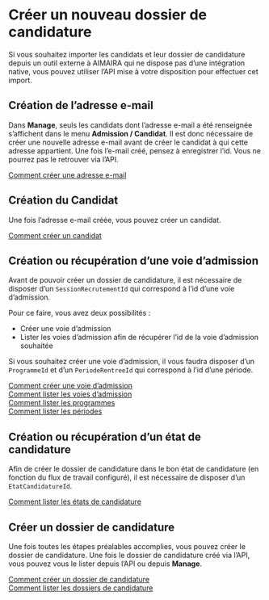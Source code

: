 # Créer un nouveau dossier de candidature

Si vous souhaitez importer les candidats et leur dossier de candidature depuis un outil externe à AIMAIRA qui ne dispose
pas d’une intégration native, vous pouvez utiliser l’API mise à votre disposition pour effectuer cet import.

## Création de l’adresse e-mail

Dans **Manage**, seuls les candidats dont l’adresse e-mail a été renseignée s’affichent dans le menu 
**Admission / Candidat**. Il est donc nécessaire de créer une nouvelle adresse e-mail avant de créer le candidat à qui 
cette adresse appartient. Une fois l’e-mail créé, pensez à enregistrer l’id. Vous ne pourrez pas le retrouver via l’API.

[Comment créer une adresse e-mail][creer-un-email]

## Création du Candidat

Une fois l’adresse e-mail créée, vous pouvez créer un candidat.

[Comment créer un candidat][creer-un-candidat]

## Création ou récupération d’une voie d’admission

Avant de pouvoir créer un dossier de candidature, il est nécessaire de disposer d’un `SessionRecrutementId` qui
correspond à l’id d’une voie d’admission.

Pour ce faire, vous avez deux possibilités :

- Créer une voie d’admission
- Lister les voies d’admission afin de récupérer l’id de la voie d’admission souhaitée

Si vous souhaitez créer une voie d’admission, il vous faudra disposer d’un `ProgrammeId` et d’un `PeriodeRentreeId` qui
correspond à l’id d’une période.

[Comment créer une voie d’admission][creer-une-voie-d-admission]  
[Comment lister les voies d’admission][lister-les-voies-d-admission]  
[Comment lister les programmes][lister-les-programmes]  
[Comment lister les périodes][lister-les-periodes]

## Création ou récupération d’un état de candidature

Afin de créer le dossier de candidature dans le bon état de candidature (en fonction du flux de travail configuré), il 
est nécessaire de disposer d’un `EtatCandidatureId`.

[Comment lister les états de candidature][lister-les-etats-de-candidature]

## Créer un dossier de candidature

Une fois toutes les étapes préalables accomplies, vous pouvez créer le dossier de candidature. Une fois le dossier de
candidature créé via l’API, vous pouvez vous le lister depuis l’API ou depuis **Manage**.

[Comment créer un dossier de candidature][creer-un-dossier]  
[Comment lister les dossiers de candidature][lister-les-dossiers]

[creer-un-candidat]: /reference/ressources/admission/candidat#creation-d-un-candidat
[creer-un-email]: /reference/ressources/core/e-mail#creation-d-un-e-mail
[creer-une-voie-d-admission]: /reference/ressources/admission/voie-d-admission#creer-une-voie-d-admission
[lister-les-voies-d-admission]: /reference/ressources/admission/voie-d-admission#lister-les-voies-d-admission
[lister-les-programmes]: /reference/ressources/core/programme#lister-les-programmes
[lister-les-periodes]: /reference/ressources/core/periode#lister-les-periodes
[lister-les-etats-de-candidature]: /reference/ressources/admission/etat-de-candidature#lister-les-etats-de-candidature
[creer-un-dossier]: /reference/ressources/admission/dossier#creer-un-dossier
[lister-les-dossiers]: /reference/ressources/admission/dossier#lister-les-dossiers